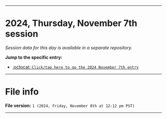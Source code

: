 
***

# 2024, Thursday, November 7th session

_Session data for this day is available in a separate repository._

**Jump to the specific entry:**

- [:octocat: `Click/tap here to go the 2024 November 7th entry`](https://github.com/seanpm2001/SeansLifeArchive_Images_TinyTower_Y2024/tree/SeansLifeArchive_Images_TinyTower_Y2024_Main-dev/2024/11_November/07/)

***

# File info

**File version:** `1 (2024, Friday, November 8th at 12:12 pm PST)`

***
